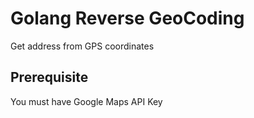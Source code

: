 # Golang Reverse GeoCoding

Get address from GPS coordinates

## Prerequisite

You must have Google Maps API Key
